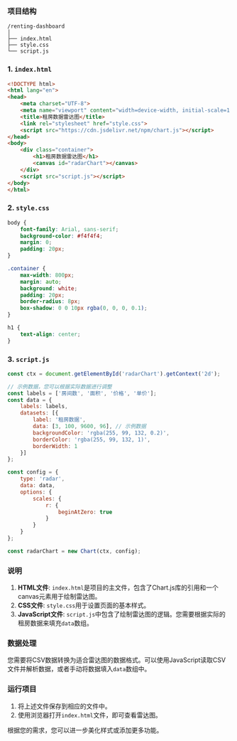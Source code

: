 ### 项目结构
```
/renting-dashboard
│
├── index.html
├── style.css
└── script.js
```

### 1. `index.html`
```html
<!DOCTYPE html>
<html lang="en">
<head>
    <meta charset="UTF-8">
    <meta name="viewport" content="width=device-width, initial-scale=1.0">
    <title>租房数据雷达图</title>
    <link rel="stylesheet" href="style.css">
    <script src="https://cdn.jsdelivr.net/npm/chart.js"></script>
</head>
<body>
    <div class="container">
        <h1>租房数据雷达图</h1>
        <canvas id="radarChart"></canvas>
    </div>
    <script src="script.js"></script>
</body>
</html>
```

### 2. `style.css`
```css
body {
    font-family: Arial, sans-serif;
    background-color: #f4f4f4;
    margin: 0;
    padding: 20px;
}

.container {
    max-width: 800px;
    margin: auto;
    background: white;
    padding: 20px;
    border-radius: 8px;
    box-shadow: 0 0 10px rgba(0, 0, 0, 0.1);
}

h1 {
    text-align: center;
}
```

### 3. `script.js`
```javascript
const ctx = document.getElementById('radarChart').getContext('2d');

// 示例数据，您可以根据实际数据进行调整
const labels = ['房间数', '面积', '价格', '单价'];
const data = {
    labels: labels,
    datasets: [{
        label: '租房数据',
        data: [3, 100, 9600, 96], // 示例数据
        backgroundColor: 'rgba(255, 99, 132, 0.2)',
        borderColor: 'rgba(255, 99, 132, 1)',
        borderWidth: 1
    }]
};

const config = {
    type: 'radar',
    data: data,
    options: {
        scales: {
            r: {
                beginAtZero: true
            }
        }
    }
};

const radarChart = new Chart(ctx, config);
```

### 说明
1. **HTML文件**: `index.html`是项目的主文件，包含了Chart.js库的引用和一个canvas元素用于绘制雷达图。
2. **CSS文件**: `style.css`用于设置页面的基本样式。
3. **JavaScript文件**: `script.js`中包含了绘制雷达图的逻辑。您需要根据实际的租房数据来填充`data`数组。

### 数据处理
您需要将CSV数据转换为适合雷达图的数据格式。可以使用JavaScript读取CSV文件并解析数据，或者手动将数据填入`data`数组中。

### 运行项目
1. 将上述文件保存到相应的文件中。
2. 使用浏览器打开`index.html`文件，即可查看雷达图。

根据您的需求，您可以进一步美化样式或添加更多功能。